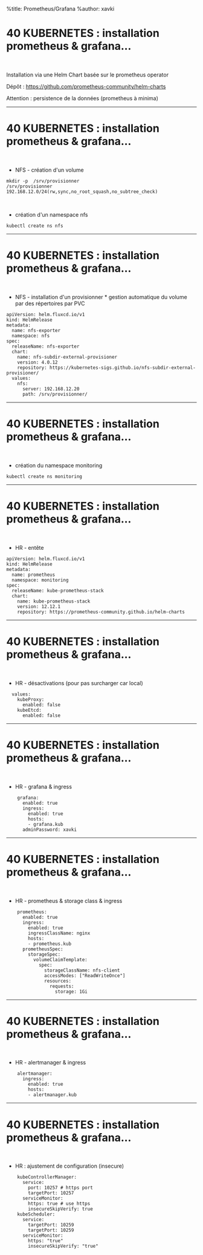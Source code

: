%title: Prometheus/Grafana
%author: xavki


# 40 KUBERNETES : installation prometheus & grafana...

<br>

Installation via une Helm Chart basée sur le prometheus operator

Dépôt : https://github.com/prometheus-community/helm-charts

Attention : persistence de la données (prometheus à minima)

--------------------------------------------------------------

# 40 KUBERNETES : installation prometheus & grafana...

<br>

* NFS - création d'un volume

```
mkdir -p  /srv/provisionner
/srv/provisionner 192.168.12.0/24(rw,sync,no_root_squash,no_subtree_check)
```

<br>

* création d'un namespace nfs

```
kubectl create ns nfs
```

--------------------------------------------------------------

# 40 KUBERNETES : installation prometheus & grafana...

<br>

* NFS - installation d'un provisionner
		* gestion automatique du volume par des répertoires par PVC

```
apiVersion: helm.fluxcd.io/v1
kind: HelmRelease
metadata:
  name: nfs-exporter
  namespace: nfs
spec:
  releaseName: nfs-exporter
  chart:
    name: nfs-subdir-external-provisioner
    version: 4.0.12
    repository: https://kubernetes-sigs.github.io/nfs-subdir-external-provisioner/
  values:
    nfs:
      server: 192.168.12.20
      path: /srv/provisionner/
```

--------------------------------------------------------------

# 40 KUBERNETES : installation prometheus & grafana...

<br>

* création du namespace monitoring

```
kubectl create ns monitoring
```

--------------------------------------------------------------

# 40 KUBERNETES : installation prometheus & grafana...

<br>

* HR - entête

```
apiVersion: helm.fluxcd.io/v1
kind: HelmRelease
metadata:
  name: prometheus
  namespace: monitoring
spec:
  releaseName: kube-prometheus-stack
  chart:
    name: kube-prometheus-stack
    version: 12.12.1
    repository: https://prometheus-community.github.io/helm-charts
```

--------------------------------------------------------------

# 40 KUBERNETES : installation prometheus & grafana...

<br>

* HR - désactivations (pour pas surcharger car local)

```
  values:
    kubeProxy:
      enabled: false
    kubeEtcd:
      enabled: false
```

--------------------------------------------------------------

# 40 KUBERNETES : installation prometheus & grafana...

<br>

* HR - grafana & ingress

```
    grafana:
      enabled: true
      ingress:
        enabled: true
        hosts:
        - grafana.kub
      adminPassword: xavki
```

--------------------------------------------------------------

# 40 KUBERNETES : installation prometheus & grafana...

<br>

* HR - prometheus & storage class & ingress

```
    prometheus:
      enabled: true
      ingress:
        enabled: true
        ingressClassName: nginx
        hosts:
        - prometheus.kub
      prometheusSpec:
        storageSpec:
          volumeClaimTemplate:
            spec:
              storageClassName: nfs-client
              accessModes: ["ReadWriteOnce"]
              resources:
                requests:
                  storage: 1Gi
```

--------------------------------------------------------------

# 40 KUBERNETES : installation prometheus & grafana...

<br>

* HR - alertmanager & ingress

```
    alertmanager:
      ingress:
        enabled: true
        hosts:
        - alertmanager.kub
```

--------------------------------------------------------------

# 40 KUBERNETES : installation prometheus & grafana...

<br>

* HR : ajustement de configuration (insecure)

```
    kubeControllerManager:
      service:
        port: 10257 # https port
        targetPort: 10257
      serviceMonitor:
        https: true # use https
        insecureSkipVerify: true
    kubeScheduler:
      service:
        targetPort: 10259
        targetPort: 10259
      serviceMonitor:
        https: "true"
        insecureSkipVerify: "true"
```
